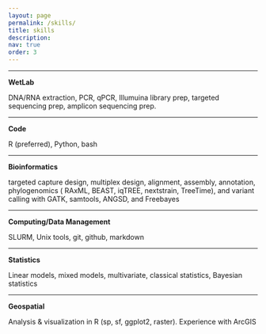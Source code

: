 ```yaml
---
layout: page
permalink: /skills/
title: skills
description:
nav: true
order: 3
---
```

---
**WetLab**

DNA/RNA extraction, PCR, qPCR, Illumuina library prep, targeted sequencing prep, amplicon sequencing prep.

---
**Code**

R (preferred), Python, bash

---

**Bioinformatics**

targeted capture design, multiplex design, alignment, assembly, annotation, phylogenomics (
RAxML, BEAST, iqTREE, nextstrain, TreeTime), and variant calling with GATK, samtools, ANGSD, and Freebayes

---

**Computing/Data Management**

SLURM, Unix tools, git, github, markdown

---

**Statistics**

Linear models, mixed models, multivariate, classical statistics, Bayesian statistics

---

**Geospatial**

Analysis & visualization in R (sp, sf, ggplot2, raster). Experience with ArcGIS
